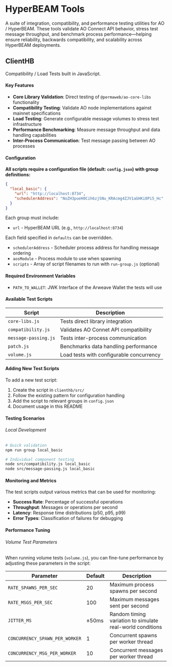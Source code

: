 # HyperBEAM Tools

A suite of integration, compatibility, and performance testing utilities for AO / HyperBEAM. These tools validate AO Connect API behavior, stress test message throughput, and benchmark process performance—helping ensure reliability, backwards compatibility, and scalability across HyperBEAM deployments.

## ClientHB

Compatibility / Load Tests built in JavaScript.

#### Key Features

- **Core Library Validation**: Direct testing of `@permaweb/ao-core-libs` functionality
- **Compatibility Testing**: Validate AO node implementations against mainnet specifications
- **Load Testing**: Generate configurable message volumes to stress test infrastructure
- **Performance Benchmarking**: Measure message throughput and data handling capabilities
- **Inter-Process Communication**: Test message passing between AO processes

#### Configuration

**All scripts require a configuration file (default: `config.json`) with group definitions:**

```json
{
  "local_basic": {
    "url": "http://localhost:8734",
    "schedulerAddress": "NoZH3pueH0Cih6zjSNu_KRAcmg4ZJV1aGHKi0Pi5_Hc"
  }
}
```

Each group must include:

- `url` - HyperBEAM URL (e.g., `http://localhost:8734`)

Each field specified in `defaults` can be overridden.
- `schedulerAddress` - Scheduler process address for handling message ordering
- `aosModule` - Process module to use when spawning
- `scripts` - Array of script filenames to run with `run-group.js` (optional)

#### Required Environment Variables

- `PATH_TO_WALLET`: JWK Interface of the Arweave Wallet the tests will use

#### Available Test Scripts

| Script               | Description                              |
| -------------------- | ---------------------------------------- |
| `core-libs.js`       | Tests direct library integration         |
| `compatibility.js`   | Validates AO Connet API compatibility    |
| `message-passing.js` | Tests inter-process communication        |
| `patch.js`           | Benchmarks data handling performance     |
| `volume.js`          | Load tests with configurable concurrency |

#### Adding New Test Scripts

To add a new test script:

1. Create the script in `clienthb/src/`
2. Follow the existing pattern for configuration handling
3. Add the script to relevant groups in `config.json`
4. Document usage in this README

#### Testing Scenarios

###### Local Development

```bash
# Quick validation
npm run group local_basic

# Individual component testing
node src/compatibility.js local_basic
node src/message-passing.js local_basic
```

#### Monitoring and Metrics

The test scripts output various metrics that can be used for monitoring:

- **Success Rate**: Percentage of successful operations
- **Throughput**: Messages or operations per second
- **Latency**: Response time distributions (p50, p95, p99)
- **Error Types**: Classification of failures for debugging

#### Performance Tuning

###### Volume Test Parameters

When running volume tests (`volume.js`), you can fine-tune performance by adjusting these parameters in the script:

| Parameter                      | Default | Description                                               |
| ------------------------------ | ------- | --------------------------------------------------------- |
| `RATE_SPAWNS_PER_SEC`          | 20      | Maximum process spawns per second                         |
| `RATE_MSGS_PER_SEC`            | 100     | Maximum messages sent per second                          |
| `JITTER_MS`                    | ±50ms   | Random timing variation to simulate real-world conditions |
| `CONCURRENCY_SPAWN_PER_WORKER` | 1       | Concurrent spawns per worker thread                       |
| `CONCURRENCY_MSG_PER_WORKER`   | 10      | Concurrent messages per worker thread                     |

